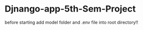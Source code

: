 # Djnango-app-5th-Sem-Project


before starting add model folder and .env file into root directory!!
